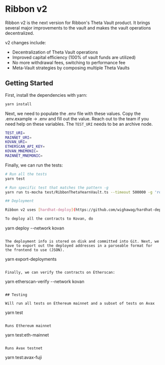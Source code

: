 # Ribbon v2

Ribbon v2 is the next version for Ribbon's Theta Vault product. It brings several major improvements to the vault and makes the vault operations decentralized.

v2 changes include:

- Decentralization of Theta Vault operations
- Improved capital efficiency (100% of vault funds are utilized)
- No more withdrawal fees, switching to performance fee
- Meta-Vault strategies by composing multiple Theta Vaults

## Getting Started

First, install the dependencies with yarn:

```bash
yarn install
```

Next, we need to populate the .env file with these values.
Copy the .env.example -> .env and fill out the value.
Reach out to the team if you need help on these variables. The `TEST_URI` needs to be an archive node.

```bash
TEST_URI=
MAINNET_URI=
KOVAN_URI=
ETHERSCAN_API_KEY=
KOVAN_MNEMONIC=
MAINNET_MNEMONIC=
```

Finally, we can run the tests:

```bash
# Run all the tests
yarn test

# Run specific test that matches the pattern -g
yarn run ts-mocha test/RibbonThetaYearnVault.ts --timeout 500000 -g 'rollToNextOption'

## Deployment

Ribbon v2 uses [hardhat-deploy](https://github.com/wighawag/hardhat-deploy) to manage contract deployments to the blockchain.

To deploy all the contracts to Kovan, do

```
yarn deploy --network kovan
```

The deployment info is stored on disk and committed into Git. Next, we have to export out the deployed addresses in a parseable format for the frontend to use (JSON).

```
yarn export-deployments
```

Finally, we can verify the contracts on Etherscan:

```
yarn etherscan-verify --network kovan
```

## Testing

Will run all tests on Ethereum mainnet and a subset of tests on Avax
```
yarn test
```

Runs Ethereum mainnet
```
yarn test:eth-mainnet
```

Runs Avax testnet
```
yarn test:avax-fuji
```
